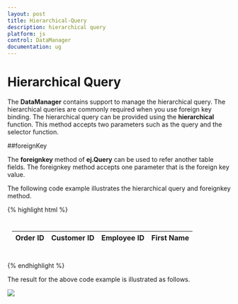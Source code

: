 ```yaml
---
layout: post
title: Hierarchical-Query
description: hierarchical query
platform: js
control: DataManager
documentation: ug
---
```


# Hierarchical Query

The **DataManager** contains support to manage the hierarchical query. The hierarchical queries are commonly required when you use foreign key binding. The hierarchical query can be provided using the **hierarchical** function. This method accepts two parameters such as the query and the selector function. 

##foreignKey

The **foreignkey** method of **ej.Query** can be used to refer another table fields. The foreignkey method accepts one parameter that is the foreign key value. 

The following code example illustrates the hierarchical query and foreignkey method. 


{% highlight html %}

<body>
   <div class="datatable" style="padding:10px">
      <table id="table1" class="table table-striped table-bordered" style="width:700px">
         <thead>
            <tr>
               <th>Order ID</th>
               <th>Customer ID</th>
               <th>Employee ID</th>
               <th>First Name</th>
            </tr>
         </thead>
         <tbody></tbody>
      </table>
   </div>
   <script type="text/javascript">
      $(function () {
      var dataManager = ej.DataManager({ url:"http://mvc.syncfusion.com/Services/Northwnd.svc/" });
          var query = ej.Query()
                 .from("Orders")
                 .search("TM", ["CustomerID", "Employee.FirstName"])
                 .page(1, 4)
                 .hierarchy(
                     ej.Query()
                         .foreignKey("OrderID")
                         .from("Order_Details")
                         .sortBy("Quantity"),
                     function () {
                         // Selective loading of child elements
                         return [10410, 10492, 10949, 10742, 10975]
                     })
                 .select("OrderID", "CustomerID", "EmployeeID", "Employee.FirstName")
                 .expand("Employee");
          var promise = dataManager.executeQuery(query);
          promise.done(function (e) {
              $("#table1 tbody").html($("#tableTemplate").render(e.result));
          });                      
      });
   </script>
   <script id="hierTemplate" type="text/x-jsrender">
      <tr>
          <td class="e-rowcell">{{>ProductID}}</td>
          <td class="e-rowcell">{{>Quantity}}</td>
          <td class="e-rowcell">{{>UnitPrice}}</td>
      </tr>
   </script>
   <script id="tableTemplate" type="text/x-jsrender">
      <tr>
          <td>{{>OrderID}}</td>
          <td>{{>CustomerID}}</td>
          <td>{{>EmployeeID}}</td>
          <td>{{>Employee.FirstName}}</td>
      </tr>
      {{if Order_Details && Order_Details.length}}
      <tr>
          <td colspan="4">
              <table class="table table-striped table-bordered">
                  <caption class="alert-info">Child Table</caption>
                  <thead>
                      <tr>
                          <th>ProductID</th>
                          <th>Quantity</th>
                          <th>Unit Price</th>                            
                      </tr>
                  </thead>
                  <tbody>
                      {{for Order_Details tmpl="#hierTemplate"/}}
                  </tbody>
              </table>
          </td></tr>
              {{/if}}
   </script>
</body>


{% endhighlight %}



The result for the above code example is illustrated as follows.

![]("/js/DataManager/Hierarchical-Query_images/Hierarchical-Query_img1.png") 



